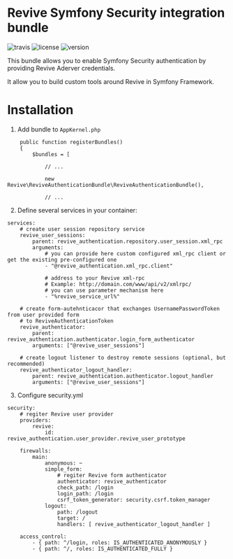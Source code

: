 # Revive Symfony Security integration bundle

![travis](https://img.shields.io/travis/athlan/swiffy-parser/master.svg)
![license](https://img.shields.io/packagist/l/athlan/swiffy-parser.svg)
![version](https://img.shields.io/packagist/v/athlan/swiffy-parser.svg)

This bundle allows you to enable Symfony Security authentication by providing Revive Aderver credentials.

It allow you to build custom tools around Revive in Symfony Framework.

# Installation

1. Add bundle to `AppKernel.php`

```
    public function registerBundles()
    {
        $bundles = [
        
            // ...
            
            new Revive\ReviveAuthenticationBundle\ReviveAuthenticationBundle(),
            
            // ...

```

2. Define several services in your container:

```
services:
    # create user session repository service
    revive_user_sessions:
        parent: revive_authentication.repository.user_session.xml_rpc
        arguments:
            # you can provide here custom configured xml_rpc client or get the existing pre-configured one
            - "@revive_authentication.xml_rpc.client"

            # address to your Revive xml-rpc
            # Example: http://domain.com/www/api/v2/xmlrpc/
            # you can use parameter mechanism here
            - "%revive_service_url%"

    # create form-autehnticacor that exchanges UsernamePasswordToken from user provided form
    # to ReviveAuthenticationToken
    revive_authenticator:
        parent: revive_authentication.authenticator.login_form_authenticator
        arguments: ["@revive_user_sessions"]

    # create logout listener to destroy remote sessions (optional, but recommended)
    revive_authenticator_logout_handler:
        parent: revive_authentication.authenticator.logout_handler
        arguments: ["@revive_user_sessions"]

```

3. Configure security.yml

```
security:
    # regiter Revive user provider
    providers:
        revive:
            id: revive_authentication.user_provider.revive_user_prototype

    firewalls:
        main:
            anonymous: ~
            simple_form:
                # regiter Revive form authenticator
                authenticator: revive_authenticator
                check_path: /login
                login_path: /login
                csrf_token_generator: security.csrf.token_manager
            logout:
                path: /logout
                target: /
                handlers: [ revive_authenticator_logout_handler ]

    access_control:
        - { path: ^/login, roles: IS_AUTHENTICATED_ANONYMOUSLY }
        - { path: ^/, roles: IS_AUTHENTICATED_FULLY }

```
